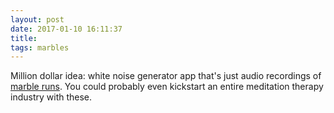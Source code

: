 ```yaml
---
layout: post
date: 2017-01-10 16:11:37
title: 
tags: marbles
---
```


Million dollar idea: white noise generator app that's just audio recordings of [marble runs](https://www.youtube.com/watch?v=6pTpRop3aBE). You could probably even kickstart an entire meditation therapy industry with these. 